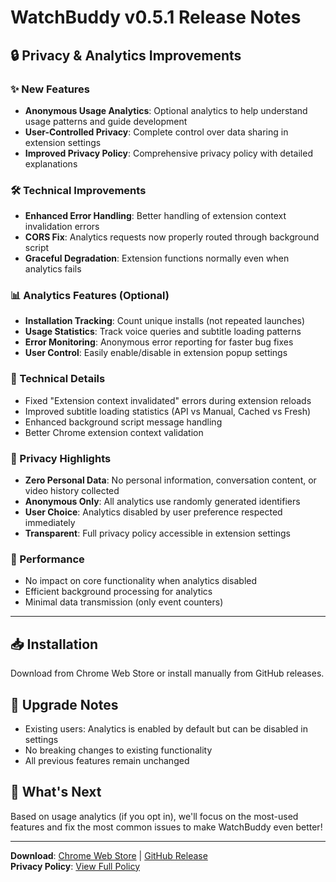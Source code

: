 # WatchBuddy v0.5.1 Release Notes

## 🔒 Privacy & Analytics Improvements

### ✨ New Features
- **Anonymous Usage Analytics**: Optional analytics to help understand usage patterns and guide development
- **User-Controlled Privacy**: Complete control over data sharing in extension settings
- **Improved Privacy Policy**: Comprehensive privacy policy with detailed explanations

### 🛠️ Technical Improvements
- **Enhanced Error Handling**: Better handling of extension context invalidation errors
- **CORS Fix**: Analytics requests now properly routed through background script
- **Graceful Degradation**: Extension functions normally even when analytics fails

### 📊 Analytics Features (Optional)
- **Installation Tracking**: Count unique installs (not repeated launches)
- **Usage Statistics**: Track voice queries and subtitle loading patterns
- **Error Monitoring**: Anonymous error reporting for faster bug fixes
- **User Control**: Easily enable/disable in extension popup settings

### 🔧 Technical Details
- Fixed "Extension context invalidated" errors during extension reloads
- Improved subtitle loading statistics (API vs Manual, Cached vs Fresh)
- Enhanced background script message handling
- Better Chrome extension context validation

### 📝 Privacy Highlights
- **Zero Personal Data**: No personal information, conversation content, or video history collected
- **Anonymous Only**: All analytics use randomly generated identifiers
- **User Choice**: Analytics disabled by user preference respected immediately
- **Transparent**: Full privacy policy accessible in extension settings

### 🚀 Performance
- No impact on core functionality when analytics disabled
- Efficient background processing for analytics
- Minimal data transmission (only event counters)

---

## 📥 Installation
Download from Chrome Web Store or install manually from GitHub releases.

## 🔄 Upgrade Notes
- Existing users: Analytics is enabled by default but can be disabled in settings
- No breaking changes to existing functionality
- All previous features remain unchanged

## 🌟 What's Next
Based on usage analytics (if you opt in), we'll focus on the most-used features and fix the most common issues to make WatchBuddy even better!

---

**Download**: [Chrome Web Store](link) | [GitHub Release](https://github.com/skyjinxx/WatchBuddy/releases/tag/v0.5.1)  
**Privacy Policy**: [View Full Policy](https://skyjinxx.github.io/WatchBuddyPrivacyPolicy) 